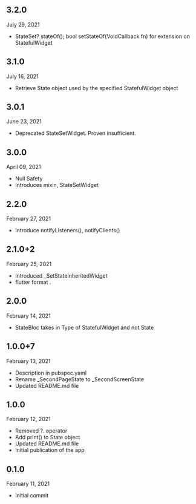 
## 3.2.0
 July 29, 2021
- StateSet? stateOf(); bool setStateOf(VoidCallback fn) for extension on StatefulWidget

## 3.1.0
 July 16, 2021
- Retrieve State object used by the specified StatefulWidget object

## 3.0.1
 June 23, 2021
- Deprecated StateSetWidget. Proven insufficient.

## 3.0.0
 April 09, 2021
- Null Safety
- Introduces mixin, StateSetWidget

## 2.2.0
 February 27, 2021
- Introduce notifyListeners(), notifyClients()

## 2.1.0+2
 February 25, 2021
- Introduced _SetStateInheritedWidget
- flutter format .

## 2.0.0
 February 14, 2021
- StateBloc takes in Type of StatefulWidget and not State

## 1.0.0+7
 February 13, 2021
- Description in pubspec.yaml
- Rename _SecondPageState to _SecondScreenState
- Updated README.md file

## 1.0.0
 February 12, 2021
- Removed ?. operator
- Add print() to State object
- Updated README.md file
- Initial publication of the app

## 0.1.0
 February 11, 2021
- Initial commit